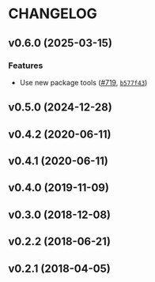 # CHANGELOG

<!-- version list -->

## v0.6.0 (2025-03-15)

### Features

- Use new package tools ([#719](https://github.com/MartinHjelmare/leicacam/pull/719),
  [`b577f43`](https://github.com/MartinHjelmare/leicacam/commit/b577f43a2252c7f5dc804c542aeadf2aa4dc9d28))


## v0.5.0 (2024-12-28)


## v0.4.2 (2020-06-11)


## v0.4.1 (2020-06-11)


## v0.4.0 (2019-11-09)


## v0.3.0 (2018-12-08)


## v0.2.2 (2018-06-21)


## v0.2.1 (2018-04-05)
